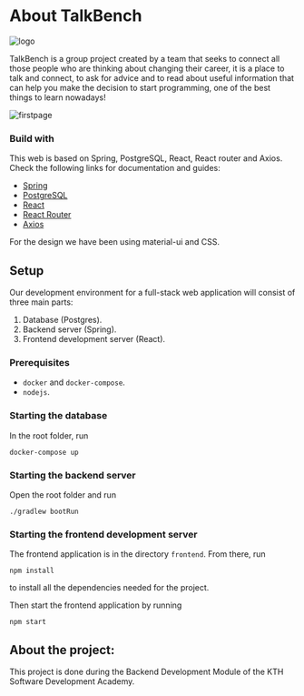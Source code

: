 # About TalkBench

![logo](frontend/public/images/logo)

TalkBench is a group project created by a team that seeks to connect all those people who are thinking about changing their career, it is a place to talk and connect, to ask for advice and to read about useful information that can help you make the decision to start programming, one of the best things to learn nowadays! 

![firstpage](frontend/public/images/firstpage)


### Build with

This web is based on Spring, PostgreSQL, React, React router and Axios. Check the following links for documentation and guides:

- [Spring](https://spring.io/projects/spring-boot)
- [PostgreSQL](https://www.postgresql.org)
- [React](https://reactjs.org)
- [React Router](https://reacttraining.com/react-router/web/guides/quick-start)
- [Axios](https://github.com/axios/axios)

For the design we have been using material-ui and CSS.

## Setup
Our development environment for a full-stack web application will consist of three main parts:

1. Database (Postgres).
2. Backend server (Spring).
3. Frontend development server (React).

### Prerequisites
- `docker` and `docker-compose`.
- `nodejs`.

### Starting the database
In the root folder, run
```
docker-compose up
```

### Starting the backend server
Open the root folder and run
```
./gradlew bootRun
```

### Starting the frontend development server
The frontend application is in the directory `frontend`. From there, run 
```
npm install
```
to install all the dependencies needed for the project.

Then start the frontend application by running
```
npm start
```

## About the project:  

This project is done during the Backend Development Module of the KTH Software Development Academy.
